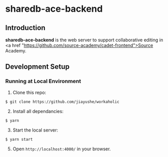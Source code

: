 # sharedb-ace-backend

## Introduction

<strong>sharedb-ace-backend</strong> is the web server to support collaborative editing in <a href "https://github.com/source-academy/cadet-frontend">Source Academy</a>.

## Development Setup

### Running at Local Environment

1. Clone this repo:
```
$ git clone https://github.com/jiayushe/workaholic
```
2. Install all dependancies:
```
$ yarn
```
3. Start the local server:
```
$ yarn start
```
5. Open `http://localhost:4000/` in your browser.
